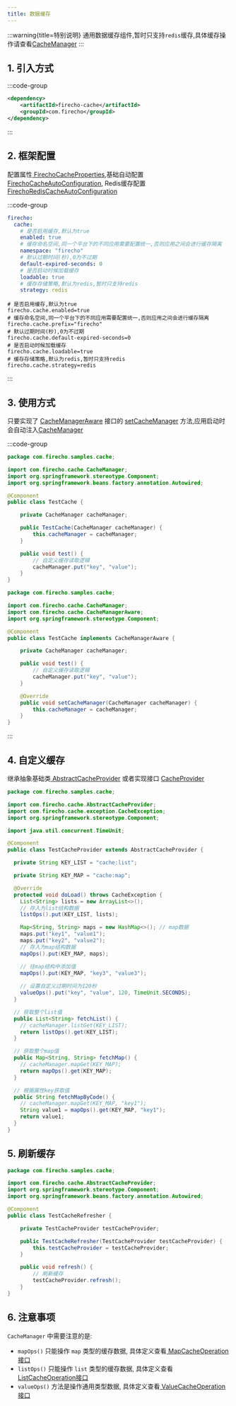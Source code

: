 ```yaml
---
title: 数据缓存
---
```


:::warning{title=特别说明}
通用数据缓存组件,暂时只支持`redis`缓存,具体缓存操作请查看<a href="/api/references/firecho/latest/com/firecho/cache/CacheManager.html" target="_blank">CacheManager</a>
:::

## 1. 引入方式

:::code-group

```xml [pom.xml]
<dependency>
    <artifactId>firecho-cache</artifactId>
    <groupId>com.firecho</groupId>
</dependency>
```

:::

## 2. 框架配置

配置属性<a href="/api/references/firecho/latest/com/firecho/boot/properties/cache/FirechoCacheProperties.html" target="_blank">
FirechoCacheProperties</a>,基础自动配置
<a href="/api/references/firecho/latest/com/firecho/boot/autoconfigure/cache/FirechoCacheAutoConfiguration.html" target="_blank">
FirechoCacheAutoConfiguration</a>,
Redis缓存配置<a href="/api/references/firecho/latest/com/firecho/boot/autoconfigure/cache/FirechoRedisCacheAutoConfiguration.html" target="_blank">
FirechoRedisCacheAutoConfiguration</a>

:::code-group

```yaml [Yaml]
firecho:
  cache:
    # 是否启用缓存,默认为true
    enabled: true
    # 缓存命名空间,同一个平台下的不同应用需要配置统一,否则应用之间会进行缓存隔离
    namespace: "firecho"
    # 默认过期时间(秒),0为不过期
    default-expired-seconds: 0
    # 是否启动时候加载缓存
    loadable: true
    # 缓存存储策略,默认为redis,暂时只支持redis
    strategy: redis
```

```properties [Properties]
# 是否启用缓存,默认为true
firecho.cache.enabled=true
# 缓存命名空间,同一个平台下的不同应用需要配置统一,否则应用之间会进行缓存隔离
firecho.cache.prefix="firecho"
# 默认过期时间(秒),0为不过期
firecho.cache.default-expired-seconds=0
# 是否启动时候加载缓存
firecho.cache.loadable=true
# 缓存存储策略,默认为redis,暂时只支持redis
firecho.cache.strategy=redis
```

:::

## 3. 使用方式

只要实现了 <a href="/api/references/firecho/latest/com/firecho/cache/CacheManagerAware.html" target="_blank">CacheManagerAware</a>
接口的 <a href="/api/references/firecho/latest/com/firecho/cache/CacheManagerAware.html#setCacheManager(com.firecho.cache.CacheManager)" target="_blank">setCacheManager</a>
方法,应用启动时会自动注入<a href="/api/references/firecho/latest/com/firecho/cache/CacheManager.html" target="_blank">CacheManager</a>


:::code-group

```java [自动注入]
package com.firecho.samples.cache;

import com.firecho.cache.CacheManager;
import org.springframework.stereotype.Component;
import org.springframework.beans.factory.annotation.Autowired;

@Component
public class TestCache {

    private CacheManager cacheManager;

    public TestCache(CacheManager cacheManager) {
        this.cacheManager = cacheManager;
    }

    public void test() {
        // 自定义缓存读取逻辑
        cacheManager.put("key", "value");
    }
}
```

```java [接口注入]
package com.firecho.samples.cache;

import com.firecho.cache.CacheManager;
import com.firecho.cache.CacheManagerAware;
import org.springframework.stereotype.Component;

@Component
public class TestCache implements CacheManagerAware {

    private CacheManager cacheManager;

    public void test() {
        // 自定义缓存读取逻辑
        cacheManager.put("key", "value");
    }

    @Override
    public void setCacheManager(CacheManager cacheManager) {
        this.cacheManager = cacheManager;
    }
}
```
:::

## 4. 自定义缓存

继承抽象基础类<a href="/api/references/firecho/latest/com/firecho/cache/AbstractCacheProvider.html" target="_blank">
AbstractCacheProvider</a>
或者实现接口 <a href="/api/references/firecho/latest/com/firecho/cache/CacheProvider.html" target="_blank">
CacheProvider</a>

```java
package com.firecho.samples.cache;

import com.firecho.cache.AbstractCacheProvider;
import com.firecho.cache.exception.CacheException;
import org.springframework.stereotype.Component;

import java.util.concurrent.TimeUnit;

@Component
public class TestCacheProvider extends AbstractCacheProvider {

  private String KEY_LIST = "cache:list";

  private String KEY_MAP = "cache:map";

  @Override
  protected void doLoad() throws CacheException {
    List<String> lists = new ArrayList<>();
    // 存入为list结构数据
    listOps().put(KEY_LIST, lists); 

    Map<String, String> maps = new HashMap<>(); // map数据
    maps.put("key1", "value1");
    maps.put("key2", "value2");
    // 存入为map结构数据
    mapOps().put(KEY_MAP, maps); 

    // 往map结构中添加值
    mapOps().put(KEY_MAP, "key3", "value3"); 
    
    // 设置自定义过期时间为120秒
    valueOps().put("key", "value", 120, TimeUnit.SECONDS);
  }

  // 获取整个list值
  public List<String> fetchList() {
    // cacheManager.listGet(KEY_LIST);
    return listOps().get(KEY_LIST);
  }

  // 获取整个map值
  public Map<String, String> fetchMap() {
    // cacheManager.mapGet(KEY_MAP); 
    return mapOps().get(KEY_MAP);
  }

  // 根据属性key获取值
  public String fetchMapByCode() {
    // cacheManager.mapGet(KEY_MAP, "key1");
    String value1 = mapOps().get(KEY_MAP, "key1");
    return value1;
  }
}
```

## 5. 刷新缓存

```java
package com.firecho.samples.cache;

import com.firecho.cache.AbstractCacheProvider;
import org.springframework.stereotype.Component;
import org.springframework.beans.factory.annotation.Autowired;

@Component
public class TestCacheRefresher {

    private TestCacheProvider testCacheProvider;

    public TestCacheRefresher(TestCacheProvider testCacheProvider) {
        this.testCacheProvider = testCacheProvider;
    }

    public void refresh() {
        // 刷新缓存
        testCacheProvider.refresh();
    }
}
```

## 6. 注意事项

`CacheManager` 中需要注意的是:

* `mapOps()` 只能操作 `map` 类型的缓存数据,
  具体定义查看<a href="/api/references/firecho/latest/com/firecho/cache/MapCacheOperation.html" target="_blank">
  MapCacheOperation接口</a>
* `listOps()` 只能操作 `list` 类型的缓存数据,
  具体定义查看<a href="/api/references/firecho/latest/com/firecho/cache/ListCacheOperation.html" target="_blank">
  ListCacheOperation接口</a>
* `valueOps()` 方法是操作通用类型数据,
  具体定义查看<a href="/api/references/firecho/latest/com/firecho/cache/ValueCacheOperation.html" target="_blank">
  ValueCacheOperation接口</a>